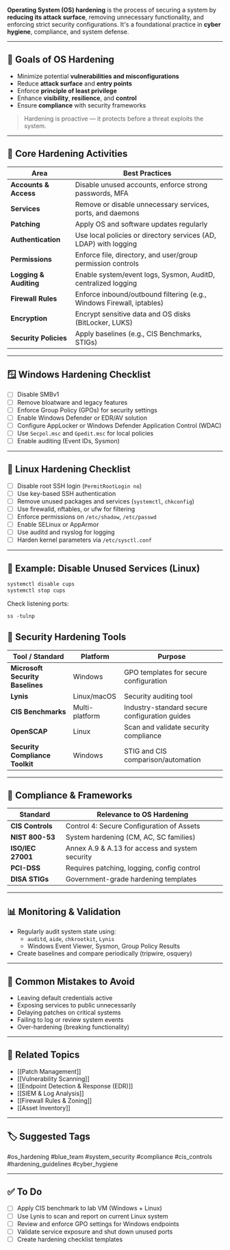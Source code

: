 **Operating System (OS) hardening** is the process of securing a system by **reducing its attack surface**, removing unnecessary functionality, and enforcing strict security configurations. It's a foundational practice in **cyber hygiene**, compliance, and system defense.

---

## 🎯 Goals of OS Hardening

- Minimize potential **vulnerabilities and misconfigurations**
- Reduce **attack surface** and **entry points**
- Enforce **principle of least privilege**
- Enhance **visibility**, **resilience**, and **control**
- Ensure **compliance** with security frameworks

> Hardening is proactive — it protects before a threat exploits the system.

---

## 🧱 Core Hardening Activities

| Area                | Best Practices                                                   |
|---------------------|------------------------------------------------------------------|
| **Accounts & Access** | Disable unused accounts, enforce strong passwords, MFA         |
| **Services**         | Remove or disable unnecessary services, ports, and daemons      |
| **Patching**         | Apply OS and software updates regularly                         |
| **Authentication**   | Use local policies or directory services (AD, LDAP) with logging |
| **Permissions**      | Enforce file, directory, and user/group permission controls     |
| **Logging & Auditing** | Enable system/event logs, Sysmon, AuditD, centralized logging |
| **Firewall Rules**   | Enforce inbound/outbound filtering (e.g., Windows Firewall, iptables) |
| **Encryption**       | Encrypt sensitive data and OS disks (BitLocker, LUKS)           |
| **Security Policies**| Apply baselines (e.g., CIS Benchmarks, STIGs)                   |

---

## 🪟 Windows Hardening Checklist

- [ ] Disable SMBv1
- [ ] Remove bloatware and legacy features
- [ ] Enforce Group Policy (GPOs) for security settings
- [ ] Enable Windows Defender or EDR/AV solution
- [ ] Configure AppLocker or Windows Defender Application Control (WDAC)
- [ ] Use `Secpol.msc` and `Gpedit.msc` for local policies
- [ ] Enable auditing (Event IDs, Sysmon)

---

## 🐧 Linux Hardening Checklist

- [ ] Disable root SSH login (`PermitRootLogin no`)
- [ ] Use key-based SSH authentication
- [ ] Remove unused packages and services (`systemctl`, `chkconfig`)
- [ ] Use firewalld, nftables, or ufw for filtering
- [ ] Enforce permissions on `/etc/shadow`, `/etc/passwd`
- [ ] Enable SELinux or AppArmor
- [ ] Use auditd and rsyslog for logging
- [ ] Harden kernel parameters via `/etc/sysctl.conf`

---

## 🧪 Example: Disable Unused Services (Linux)

```bash
systemctl disable cups
systemctl stop cups
```

Check listening ports:
```
ss -tulnp
```

## 🔧 Security Hardening Tools

|Tool / Standard|Platform|Purpose|
|---|---|---|
|**Microsoft Security Baselines**|Windows|GPO templates for secure configuration|
|**Lynis**|Linux/macOS|Security auditing tool|
|**CIS Benchmarks**|Multi-platform|Industry-standard secure configuration guides|
|**OpenSCAP**|Linux|Scan and validate security compliance|
|**Security Compliance Toolkit**|Windows|STIG and CIS comparison/automation|

---

## 📘 Compliance & Frameworks

|Standard|Relevance to OS Hardening|
|---|---|
|**CIS Controls**|Control 4: Secure Configuration of Assets|
|**NIST 800-53**|System hardening (CM, AC, SC families)|
|**ISO/IEC 27001**|Annex A.9 & A.13 for access and system security|
|**PCI-DSS**|Requires patching, logging, config control|
|**DISA STIGs**|Government-grade hardening templates|

---

## 📊 Monitoring & Validation

- Regularly audit system state using:
    - `auditd`, `aide`, `chkrootkit`, `Lynis`
    - Windows Event Viewer, Sysmon, Group Policy Results
- Create baselines and compare periodically (tripwire, osquery)

---

## 🧠 Common Mistakes to Avoid

- Leaving default credentials active
- Exposing services to public unnecessarily
- Delaying patches on critical systems
- Failing to log or review system events
- Over-hardening (breaking functionality)

---

## 🔗 Related Topics

- [[Patch Management]]
- [[Vulnerability Scanning]]
- [[Endpoint Detection & Response (EDR)]]
- [[SIEM & Log Analysis]]
- [[Firewall Rules & Zoning]]
- [[Asset Inventory]]

---

## 🏷 Suggested Tags

#os_hardening #blue_team #system_security #compliance #cis_controls #hardening_guidelines #cyber_hygiene

---

## ✅ To Do

- [ ]  Apply CIS benchmark to lab VM (Windows + Linux)
- [ ]  Use Lynis to scan and report on current Linux system
- [ ]  Review and enforce GPO settings for Windows endpoints
- [ ]  Validate service exposure and shut down unused ports
- [ ] Create hardening checklist templates